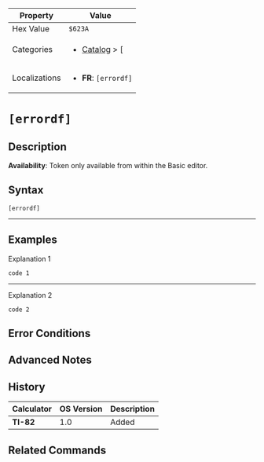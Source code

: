 | Property      | Value |
|---------------|-------|
| Hex Value     | `$623A`|
| Categories    | <ul><li>[Catalog](<../categories/Catalog.md>) > [[](<../categories/Catalog.md#[>)</li></ul> |
| Localizations | <ul><li><b>FR</b>: `[errordf]`</li></ul> |

# `[errordf]`

## Description



<b>Availability</b>: Token only available from within the Basic editor.

## Syntax
`[errordf]`

<hr>

## Examples

Explanation 1
```ti-basic
code 1
```
---
Explanation 2
```ti-basic
code 2
```

## Error Conditions


## Advanced Notes


## History
| Calculator | OS Version | Description |
|------------|------------|-------------|
| <b>TI-82</b> | 1.0 | Added

## Related Commands

    